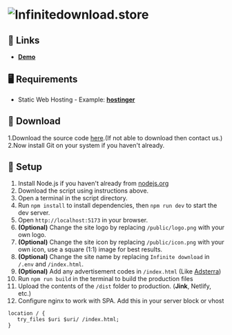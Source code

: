 # ![Infinitedownload.store](https://i.postimg.cc/x85RSW-35/infintedownload-store-ui-1.png)

## 🔗 Links
- **[Demo](https://www.infinitedownload.store/)**

## 🖥️ Requirements
- Static Web Hosting - Example: **[hostinger](https://cart.hostinger.com/pay/aec3380f-099b-4ce8-9970-6a9f028555ef?_ga=GA1.3.942352702.1711283207)**

## 📂 Download
1.Download the source code [here]().(If not able to download then contact us.) 
2.Now install Git on your system if you haven't already.

## 🔧 Setup
1. Install Node.js if you haven't already from [nodejs.org](https://nodejs.org)
2. Download the script using instructions above.
3. Open a terminal in the script directory.
4. Run `npm install` to install dependencies, then `npm run dev` to start the dev server.
5. Open `http://localhost:5173` in your browser.
6. **(Optional)** Change the site logo by replacing `/public/logo.png` with your own logo.
7. **(Optional)** Change the site icon by replacing `/public/icon.png` with your own icon, use a square (1:1) image for best results.
8. **(Optional)** Change the site name by replacing `Infinite download` in `/.env` and `/index.html`.
9. **(Optional)** Add any advertisement codes in `/index.html` (Like [Adsterra](https://beta.publishers.adsterra.com/referral/fMYMsgM7NM))
10. Run `npm run build` in the terminal to build the production files
11. Upload the contents of the `/dist` folder to production. (**Jink**, Netlify, etc.)
12. Configure nginx to work with SPA. Add this in your server block or vhost

```nginx
location / {
   try_files $uri $uri/ /index.html;
}
```
